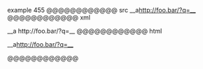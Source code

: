 example 455
@@@@@@@@@@@@ src
__a<http://foo.bar/?q=__>
@@@@@@@@@@@@ xml
<?xml version="1.0" encoding="UTF-8"?>
<!DOCTYPE document SYSTEM "CommonMark.dtd">
<document xmlns="http://commonmark.org/xml/1.0">
  <paragraph>
    <text>__a</text>
    <link destination="http://foo.bar/?q=__" title="">
      <text>http://foo.bar/?q=__</text>
    </link>
  </paragraph>
</document>
@@@@@@@@@@@@ html
<p>__a<a href="http://foo.bar/?q=__">http://foo.bar/?q=__</a></p>
@@@@@@@@@@@@
